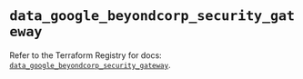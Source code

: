 # `data_google_beyondcorp_security_gateway`

Refer to the Terraform Registry for docs: [`data_google_beyondcorp_security_gateway`](https://registry.terraform.io/providers/hashicorp/google/6.49.3/docs/data-sources/beyondcorp_security_gateway).
